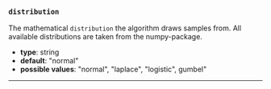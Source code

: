 ### `distribution`

The mathematical `distribution` the algorithm draws samples from. All available distributions are taken from the numpy-package.

  - **type**: string
  - **default**: "normal"
  - **possible values**: "normal", "laplace", "logistic", gumbel"

---